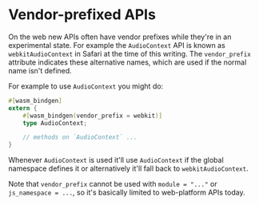 # Vendor-prefixed APIs

On the web new APIs often have vendor prefixes while they're in an experimental
state. For example the `AudioContext` API is known as `webkitAudioContext` in
Safari at the time of this writing. The `vendor_prefix` attribute indicates
these alternative names, which are used if the normal name isn't defined.

For example to use `AudioContext` you might do:

```rust
#[wasm_bindgen]
extern {
    #[wasm_bindgen(vendor_prefix = webkit)]
    type AudioContext;

    // methods on `AudioContext` ...
}
```

Whenever `AudioContext` is used it'll use `AudioContext` if the global namespace
defines it or alternatively it'll fall back to `webkitAudioContext`.

Note that `vendor_prefix` cannot be used with `module = "..."` or
`js_namespace = ...`, so it's basically limited to web-platform APIs today.

